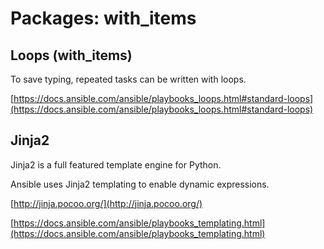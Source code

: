 # Packages: with_items

## Loops (with_items)

To save typing, repeated tasks can be written with loops.

[https://docs.ansible.com/ansible/playbooks_loops.html#standard-loops](https://docs.ansible.com/ansible/playbooks_loops.html#standard-loops)

## Jinja2

Jinja2 is a full featured template engine for Python.

Ansible uses Jinja2 templating to enable dynamic expressions.

[http://jinja.pocoo.org/](http://jinja.pocoo.org/)

[https://docs.ansible.com/ansible/playbooks_templating.html](https://docs.ansible.com/ansible/playbooks_templating.html)
